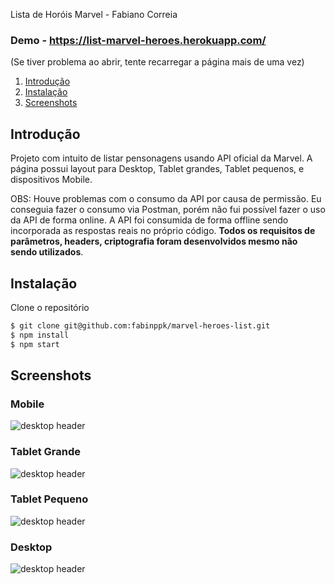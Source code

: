 Lista de Horóis Marvel - Fabiano Correia
 
### Demo - https://list-marvel-heroes.herokuapp.com/
(Se tiver problema ao abrir, tente recarregar a página mais de uma vez)
 
 
1. [Introdução](#introducao)
2. [Instalação](#instalacao)
2. [Screenshots](#screenshots)


## Introdução <a name="introducao"></a>

Projeto com intuito de listar pensonagens usando API oficial da Marvel. A página possui layout para Desktop, Tablet grandes, Tablet pequenos, e dispositivos Mobile.

OBS: Houve problemas com o consumo da API por causa de permissão. Eu conseguia fazer o consumo via Postman, porém não fui possível fazer o uso da API de forma online. A API foi consumida de forma offline sendo incorporada as respostas reais no próprio código. __Todos os requisitos de parâmetros, headers, criptografia foram desenvolvidos mesmo não sendo utilizados__.
 
## Instalação <a name="instalacao"></a>

Clone o repositório
```sh
$ git clone git@github.com:fabinppk/marvel-heroes-list.git
$ npm install
$ npm start
```

## Screenshots <a name="screenshots"></a>

### Mobile


![desktop header](https://github.com/fabinppk/marvel-heroes-list/blob/master/screenshot/screencapture-list-marvel-heroes-herokuapp-2019-03-01-17_52_09.png)


### Tablet Grande


![desktop header](https://github.com/fabinppk/marvel-heroes-list/blob/master/screenshot/screencapture-list-marvel-heroes-herokuapp-2019-03-01-17_50_30.png)


### Tablet Pequeno


![desktop header](https://github.com/fabinppk/marvel-heroes-list/blob/master/screenshot/screencapture-list-marvel-heroes-herokuapp-2019-03-01-17_51_01.png)


### Desktop


![desktop header](https://github.com/fabinppk/marvel-heroes-list/blob/master/screenshot/screencapture-list-marvel-heroes-herokuapp-2019-03-01-17_47_45.png)

